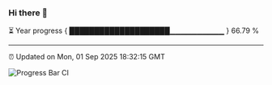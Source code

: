 ### Hi there 👋

⏳ Year progress { ████████████████████▁▁▁▁▁▁▁▁▁▁ } 66.79 %

---

⏰ Updated on Mon, 01 Sep 2025 18:32:15 GMT

![Progress Bar CI](https://github.com/ZhaoGui/ZhaoGui/workflows/Progress%20Bar%20CI/badge.svg)
